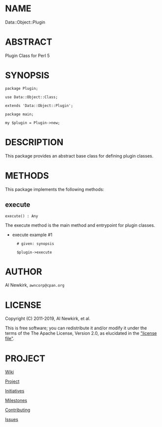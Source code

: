 # NAME

Data::Object::Plugin

# ABSTRACT

Plugin Class for Perl 5

# SYNOPSIS

    package Plugin;

    use Data::Object::Class;

    extends 'Data::Object::Plugin';

    package main;

    my $plugin = Plugin->new;

# DESCRIPTION

This package provides an abstract base class for defining plugin classes.

# METHODS

This package implements the following methods:

## execute

    execute() : Any

The execute method is the main method and entrypoint for plugin classes.

- execute example #1

        # given: synopsis

        $plugin->execute

# AUTHOR

Al Newkirk, `awncorp@cpan.org`

# LICENSE

Copyright (C) 2011-2019, Al Newkirk, et al.

This is free software; you can redistribute it and/or modify it under the terms
of the The Apache License, Version 2.0, as elucidated in the ["license
file"](https://github.com/iamalnewkirk/data-object-plugin/blob/master/LICENSE).

# PROJECT

[Wiki](https://github.com/iamalnewkirk/data-object-plugin/wiki)

[Project](https://github.com/iamalnewkirk/data-object-plugin)

[Initiatives](https://github.com/iamalnewkirk/data-object-plugin/projects)

[Milestones](https://github.com/iamalnewkirk/data-object-plugin/milestones)

[Contributing](https://github.com/iamalnewkirk/data-object-plugin/blob/master/CONTRIBUTE.md)

[Issues](https://github.com/iamalnewkirk/data-object-plugin/issues)
